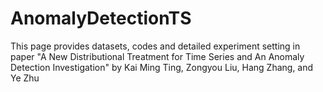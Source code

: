 # AnomalyDetectionTS
This page provides datasets, codes and detailed experiment setting in paper "A New Distributional Treatment for Time Series and An Anomaly Detection Investigation" by Kai Ming Ting, Zongyou Liu, Hang Zhang, and Ye Zhu

